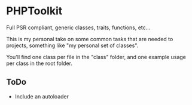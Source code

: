 PHPToolkit
===========

Full PSR compliant, generic classes, traits, functions, etc...

This is my personal take on some common tasks that are needed to projects, something like "my personal set of classes".

You'll find one class per file in the "class" folder, and one example usage per class in the root folder.


ToDo
----

- Include an autoloader

